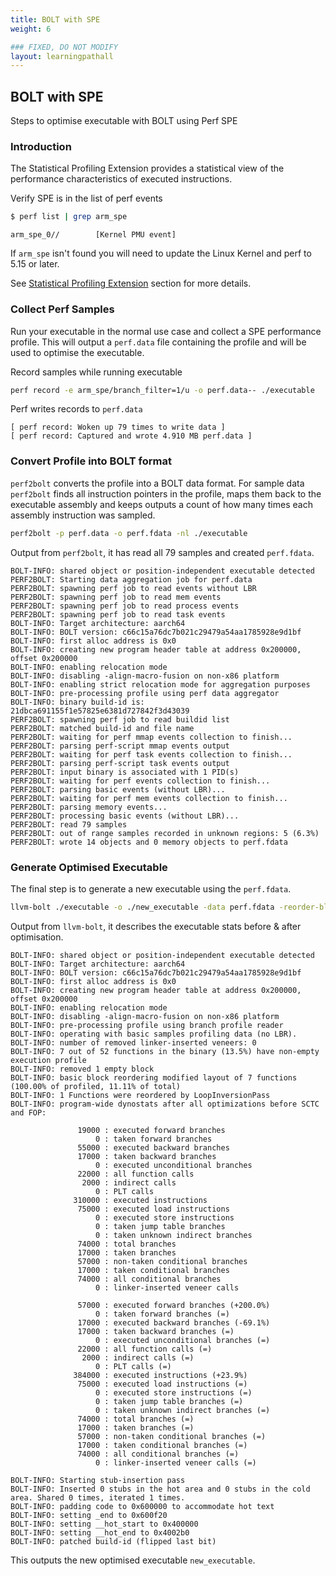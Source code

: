```yaml
---
title: BOLT with SPE
weight: 6

### FIXED, DO NOT MODIFY
layout: learningpathall
---
```


## BOLT with SPE

Steps to optimise executable with BOLT using Perf SPE

### Introduction

The Statistical Profiling Extension provides a statistical view of the performance characteristics of executed instructions.

Verify SPE is in the list of perf events

```bash { target="ubuntu:latest" }
$ perf list | grep arm_spe
```

```output
arm_spe_0//        [Kernel PMU event]
```

If `arm_spe` isn't found you will need to update the Linux Kernel and perf to 5.15 or later.

See [Statistical Profiling Extension](../before-you-begin/#spe) section for more details.

### Collect Perf Samples

Run your executable in the normal use case and collect a SPE performance profile. This will output a `perf.data` file containing the profile and will be used to optimise the executable.

Record samples while running executable

```bash { target="ubuntu:latest" }
perf record -e arm_spe/branch_filter=1/u -o perf.data-- ./executable
```

Perf writes records to `perf.data`

```output
[ perf record: Woken up 79 times to write data ]
[ perf record: Captured and wrote 4.910 MB perf.data ]
```

### Convert Profile into BOLT format

`perf2bolt` converts the profile into a BOLT data format. For sample data `perf2bolt` finds all instruction pointers in the profile, maps them back to the executable assembly and keeps outputs a count of how many times each assembly instruction was sampled.

```bash { target="ubuntu:latest" }
perf2bolt -p perf.data -o perf.fdata -nl ./executable
```

Output from `perf2bolt`, it has read all 79 samples and created `perf.fdata`.

```output
BOLT-INFO: shared object or position-independent executable detected
PERF2BOLT: Starting data aggregation job for perf.data
PERF2BOLT: spawning perf job to read events without LBR
PERF2BOLT: spawning perf job to read mem events
PERF2BOLT: spawning perf job to read process events
PERF2BOLT: spawning perf job to read task events
BOLT-INFO: Target architecture: aarch64
BOLT-INFO: BOLT version: c66c15a76dc7b021c29479a54aa1785928e9d1bf
BOLT-INFO: first alloc address is 0x0
BOLT-INFO: creating new program header table at address 0x200000, offset 0x200000
BOLT-INFO: enabling relocation mode
BOLT-INFO: disabling -align-macro-fusion on non-x86 platform
BOLT-INFO: enabling strict relocation mode for aggregation purposes
BOLT-INFO: pre-processing profile using perf data aggregator
BOLT-INFO: binary build-id is:     21dbca691155f1e57825e6381d727842f3d43039
PERF2BOLT: spawning perf job to read buildid list
PERF2BOLT: matched build-id and file name
PERF2BOLT: waiting for perf mmap events collection to finish...
PERF2BOLT: parsing perf-script mmap events output
PERF2BOLT: waiting for perf task events collection to finish...
PERF2BOLT: parsing perf-script task events output
PERF2BOLT: input binary is associated with 1 PID(s)
PERF2BOLT: waiting for perf events collection to finish...
PERF2BOLT: parsing basic events (without LBR)...
PERF2BOLT: waiting for perf mem events collection to finish...
PERF2BOLT: parsing memory events...
PERF2BOLT: processing basic events (without LBR)...
PERF2BOLT: read 79 samples
PERF2BOLT: out of range samples recorded in unknown regions: 5 (6.3%)
PERF2BOLT: wrote 14 objects and 0 memory objects to perf.fdata
```

### Generate Optimised Executable

The final step is to generate a new executable using the `perf.fdata`.

```bash { target="ubuntu:latest" }
llvm-bolt ./executable -o ./new_executable -data perf.fdata -reorder-blocks=ext-tsp -reorder-functions=hfsort -split-functions -split-all-cold -split-eh -dyno-stats
```

Output from `llvm-bolt`, it describes the executable stats before & after optimisation.

```output
BOLT-INFO: shared object or position-independent executable detected
BOLT-INFO: Target architecture: aarch64
BOLT-INFO: BOLT version: c66c15a76dc7b021c29479a54aa1785928e9d1bf
BOLT-INFO: first alloc address is 0x0
BOLT-INFO: creating new program header table at address 0x200000, offset 0x200000
BOLT-INFO: enabling relocation mode
BOLT-INFO: disabling -align-macro-fusion on non-x86 platform
BOLT-INFO: pre-processing profile using branch profile reader
BOLT-INFO: operating with basic samples profiling data (no LBR).
BOLT-INFO: number of removed linker-inserted veneers: 0
BOLT-INFO: 7 out of 52 functions in the binary (13.5%) have non-empty execution profile
BOLT-INFO: removed 1 empty block
BOLT-INFO: basic block reordering modified layout of 7 functions (100.00% of profiled, 11.11% of total)
BOLT-INFO: 1 Functions were reordered by LoopInversionPass
BOLT-INFO: program-wide dynostats after all optimizations before SCTC and FOP:

               19000 : executed forward branches
                   0 : taken forward branches
               55000 : executed backward branches
               17000 : taken backward branches
                   0 : executed unconditional branches
               22000 : all function calls
                2000 : indirect calls
                   0 : PLT calls
              310000 : executed instructions
               75000 : executed load instructions
                   0 : executed store instructions
                   0 : taken jump table branches
                   0 : taken unknown indirect branches
               74000 : total branches
               17000 : taken branches
               57000 : non-taken conditional branches
               17000 : taken conditional branches
               74000 : all conditional branches
                   0 : linker-inserted veneer calls

               57000 : executed forward branches (+200.0%)
                   0 : taken forward branches (=)
               17000 : executed backward branches (-69.1%)
               17000 : taken backward branches (=)
                   0 : executed unconditional branches (=)
               22000 : all function calls (=)
                2000 : indirect calls (=)
                   0 : PLT calls (=)
              384000 : executed instructions (+23.9%)
               75000 : executed load instructions (=)
                   0 : executed store instructions (=)
                   0 : taken jump table branches (=)
                   0 : taken unknown indirect branches (=)
               74000 : total branches (=)
               17000 : taken branches (=)
               57000 : non-taken conditional branches (=)
               17000 : taken conditional branches (=)
               74000 : all conditional branches (=)
                   0 : linker-inserted veneer calls (=)

BOLT-INFO: Starting stub-insertion pass
BOLT-INFO: Inserted 0 stubs in the hot area and 0 stubs in the cold area. Shared 0 times, iterated 1 times.
BOLT-INFO: padding code to 0x600000 to accommodate hot text
BOLT-INFO: setting _end to 0x600f20
BOLT-INFO: setting __hot_start to 0x400000
BOLT-INFO: setting __hot_end to 0x4002b0
BOLT-INFO: patched build-id (flipped last bit)
```

This outputs the new optimised executable `new_executable`.

